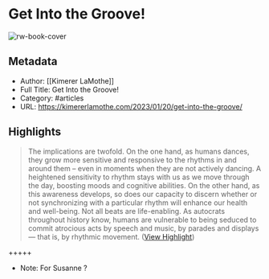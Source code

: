 # Get Into the Groove!

![rw-book-cover](https://familyplanting.files.wordpress.com/2018/09/cropped-img_2823.jpg?w=200)

## Metadata
- Author: [[Kimerer LaMothe]]
- Full Title: Get Into the Groove!
- Category: #articles
- URL: https://kimererlamothe.com/2023/01/20/get-into-the-groove/

## Highlights

> The implications are twofold. On the one hand, as humans dances, they grow more sensitive and responsive to the rhythms in and around them – even in moments when they are not actively dancing. A heightened sensitivity to rhythm stays with us as we move through the day, boosting moods and cognitive abilities.
>  On the other hand, as this awareness develops, so does our capacity to discern whether or not synchronizing with a particular rhythm will enhance our health and well-being. Not all beats are life-enabling. As autocrats throughout history know, humans are vulnerable to being seduced to commit atrocious acts by speech and music, by parades and displays — that is, by rhythmic movement. ([View Highlight](https://read.readwise.io/read/01gqc7hvr0hdqer30nknre1532))


+++++ 
- Note: For Susanne ?

